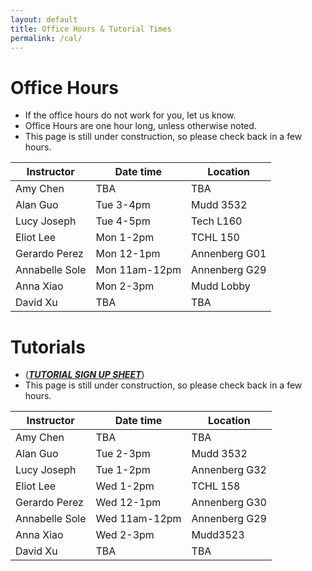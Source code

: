 ```yaml
---
layout: default
title: Office Hours & Tutorial Times
permalink: /cal/
---
```


# Office Hours

- If the office hours do not work for you, let us know.
- Office Hours are one hour long, unless otherwise noted.  
- This page is still under construction, so please check back in a few hours.

| Instructor     | Date time     | Location      |
| -------------- | ------------- | ------------- |
| Amy Chen       | TBA           | TBA           |
| Alan Guo       | Tue 3-4pm     | Mudd 3532     |
| Lucy Joseph    | Tue 4-5pm     | Tech L160     |
| Eliot Lee      | Mon 1-2pm     | TCHL 150      |
| Gerardo Perez  | Mon 12-1pm    | Annenberg G01 |
| Annabelle Sole | Mon 11am-12pm | Annenberg G29 |
| Anna Xiao      | Mon 2-3pm     | Mudd Lobby    |
| David Xu       | TBA           | TBA           |

<!---
|Day|Time| Location|Instructor|
|---|----|---------|----------|
|Mon|11am|Mudd 3532|Lisa|
|Mon|2:30pm|Mudd 3532|Kelly|
|Tue|11am|First floor lobby of Mudd|Lucy|
|Wed|4pm|Mudd 3532|Maria|
|Thu|11am|Mudd 3532|Wendy|
|Thu|12:30pm|First floor lobby of Mudd|Sydney|
-->


# Tutorials

- ([**_TUTORIAL SIGN UP SHEET_**](https://docs.google.com/spreadsheets/d/1tv3gYYHDtULlY7IvZPWZCx3A1lr_dCSsFWEizK5VWW8/edit?usp=sharing))  
- This page is still under construction, so please check back in a few hours.

| Instructor     | Date time     | Location      |
| -------------- | ------------- | ------------- |
| Amy Chen       | TBA           | TBA           |
| Alan Guo       | Tue 2-3pm     | Mudd 3532     |
| Lucy Joseph    | Tue 1-2pm     | Annenberg G32 |
| Eliot Lee      | Wed 1-2pm     | TCHL 158      |
| Gerardo Perez  | Wed 12-1pm    | Annenberg G30 |
| Annabelle Sole | Wed 11am-12pm | Annenberg G29 |
| Anna Xiao      | Wed 2-3pm     | Mudd3523      |
| David Xu       | TBA           | TBA           |


<!---
|Day|Time|Location|Instructor|
|---|----|--------|----------|
|Mon|10am|Mudd 3532|Lisa|
|Tue|4pm|First floor lobby of Mudd|Maria|
|Tue|12pm|Frances Searle 1-441|Wendy|
|Wed|11am|First floor lobby of Mudd|Sydney|
|Wed|2:30pm|First floor lobby of Mudd|Kelly|
|Wed|6pm|Mudd 3532|Lucy|
|Thu|12pm|Mudd 3532|Wendy|
-->
